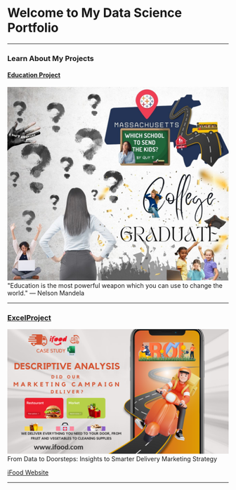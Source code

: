 # Welcome to My Data Science Portfolio

---

### Learn About My Projects

#### [Education Project](/tableau_education)
<img src="images/DATA PROJECT.jpg?raw=true"/>
"Education is the most powerful weapon which you can use to change the world."
— Nelson Mandela

---

### [ExcelProject](https://www.linkedin.com/pulse/from-data-doorsteps-insights-smarter-delivery-marketing-quy-tran-xkf8c/?trackingId=%2BetIr%2BQ9SWKmXgCbhL7fgA%3D%3D)
  <img src="images/iFoodPoster.png?raw=true"/>
From Data to Doorsteps: Insights to Smarter Delivery Marketing Strategy <br>

  [iFood Website](https://www.ifood.com.br/)

---





